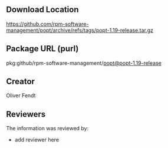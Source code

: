 ## Download Location

https://github.com/rpm-software-management/popt/archive/refs/tags/popt-1.19-release.tar.gz

## Package URL (purl)

pkg:github/rpm-software-management/popt@popt-1.19-release

## Creator

Oliver Fendt

## Reviewers

The information was reviewed by:

* add reviewer here
